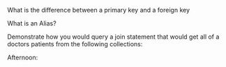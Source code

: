 What is the difference between a primary key and a foreign key



What is an Alias?



Demonstrate how you would query a join statement that would get all of a doctors patients from the following collections:



Afternoon: 